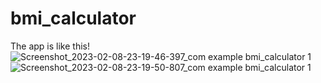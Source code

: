 # bmi_calculator

The app is like this! ![Screenshot_2023-02-08-23-19-46-397_com example bmi_calculator 1](https://user-images.githubusercontent.com/96560085/217608127-8bd66060-14a5-4ec7-8ec7-0078bedc3bf0.jpg)
![Screenshot_2023-02-08-23-19-50-807_com example bmi_calculator 1](https://user-images.githubusercontent.com/96560085/217608245-e8bd0959-2041-4ee6-8ea4-75e40fd7daed.jpg)

